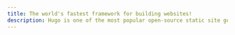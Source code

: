 ```yaml
---
title: The world's fastest framework for building websites!
description: Hugo is one of the most popular open-source static site generators. With its amazing speed and flexibility, Hugo makes building websites fun again.
---
```

